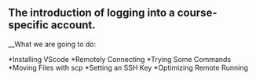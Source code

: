 
The introduction of logging into a course-specific account.
---

__What we are going to do:

*Installing VScode
*Remotely Connecting
*Trying Some Commands
*Moving Files with scp
*Setting an SSH Key
*Optimizing Remote Running

